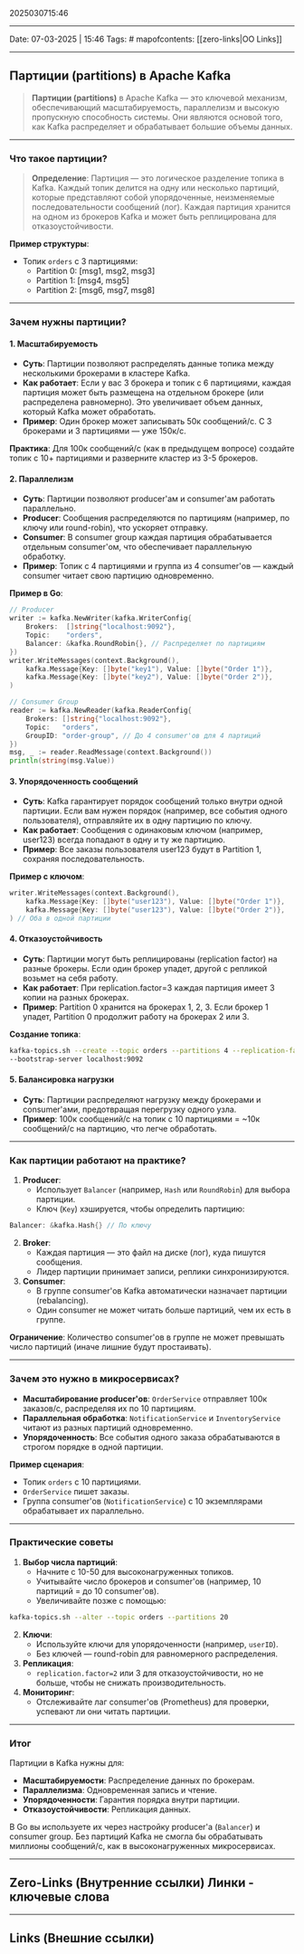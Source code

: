 2025030715:46
___
Date: 07-03-2025 | 15:46
Tags: #
mapofcontents: [[zero-links|OO Links]]
___
## **Партиции (partitions)** в Apache Kafka

> **Партиции (partitions)** в Apache Kafka — это ключевой механизм, обеспечивающий масштабируемость, параллелизм и высокую пропускную способность системы. Они являются основой того, как Kafka распределяет и обрабатывает большие объемы данных.

---
### Что такое партиции?

> **Определение**: Партиция — это логическое разделение топика в Kafka. Каждый топик делится на одну или несколько партиций, которые представляют собой упорядоченные, неизменяемые последовательности сообщений (лог). Каждая партиция хранится на одном из брокеров Kafka и может быть реплицирована для отказоустойчивости.

**Пример структуры**:

- Топик `orders` с 3 партициями:
    - Partition 0: [msg1, msg2, msg3]
    - Partition 1: [msg4, msg5]
    - Partition 2: [msg6, msg7, msg8]

---
### Зачем нужны партиции?

#### 1. Масштабируемость

- **Суть**: Партиции позволяют распределять данные топика между несколькими брокерами в кластере Kafka.
- **Как работает**: Если у вас 3 брокера и топик с 6 партициями, каждая партиция может быть размещена на отдельном брокере (или распределена равномерно). Это увеличивает объем данных, который Kafka может обработать.
- **Пример**: Один брокер может записывать 50к сообщений/с. С 3 брокерами и 3 партициями — уже 150к/с.

**Практика**: Для 100к сообщений/с (как в предыдущем вопросе) создайте топик с 10+ партициями и разверните кластер из 3-5 брокеров.
#### 2. Параллелизм

- **Суть**: Партиции позволяют producer'ам и consumer'ам работать параллельно.
- **Producer**: Сообщения распределяются по партициям (например, по ключу или round-robin), что ускоряет отправку.
- **Consumer**: В consumer group каждая партиция обрабатывается отдельным consumer'ом, что обеспечивает параллельную обработку.
- **Пример**: Топик с 4 партициями и группа из 4 consumer'ов — каждый consumer читает свою партицию одновременно.

**Пример в Go**:
```go
// Producer
writer := kafka.NewWriter(kafka.WriterConfig{
    Brokers:  []string{"localhost:9092"},
    Topic:    "orders",
    Balancer: &kafka.RoundRobin{}, // Распределяет по партициям
})
writer.WriteMessages(context.Background(),
    kafka.Message{Key: []byte("key1"), Value: []byte("Order 1")},
    kafka.Message{Key: []byte("key2"), Value: []byte("Order 2")},
)

// Consumer Group
reader := kafka.NewReader(kafka.ReaderConfig{
    Brokers: []string{"localhost:9092"},
    Topic:   "orders",
    GroupID: "order-group", // До 4 consumer'ов для 4 партиций
})
msg, _ := reader.ReadMessage(context.Background())
println(string(msg.Value))
```

#### 3. Упорядоченность сообщений

- **Суть**: Kafka гарантирует порядок сообщений только внутри одной партиции. Если вам нужен порядок (например, все события одного пользователя), отправляйте их в одну партицию по ключу.
- **Как работает**: Сообщения с одинаковым ключом (например, user123) всегда попадают в одну и ту же партицию.
- **Пример**: Все заказы пользователя user123 будут в Partition 1, сохраняя последовательность.

**Пример с ключом**:
```go
writer.WriteMessages(context.Background(),
    kafka.Message{Key: []byte("user123"), Value: []byte("Order 1")},
    kafka.Message{Key: []byte("user123"), Value: []byte("Order 2")},
) // Оба в одной партиции
```

#### 4. Отказоустойчивость

- **Суть**: Партиции могут быть реплицированы (replication factor) на разные брокеры. Если один брокер упадет, другой с репликой возьмет на себя работу.
- **Как работает**: При replication.factor=3 каждая партиция имеет 3 копии на разных брокерах.
- **Пример**: Partition 0 хранится на брокерах 1, 2, 3. Если брокер 1 упадет, Partition 0 продолжит работу на брокерах 2 или 3.

**Создание топика**:
```bash
kafka-topics.sh --create --topic orders --partitions 4 --replication-factor 3 
--bootstrap-server localhost:9092
```

#### 5. Балансировка нагрузки

- **Суть**: Партиции распределяют нагрузку между брокерами и consumer'ами, предотвращая перегрузку одного узла.
- **Пример**: 100к сообщений/с на топик с 10 партициями = ~10к сообщений/с на партицию, что легче обработать.

---
### Как партиции работают на практике?

1. **Producer**:
    - Использует `Balancer` (например, `Hash` или `RoundRobin`) для выбора партиции.
    - Ключ (`Key`) хэшируется, чтобы определить партицию:

```go
Balancer: &kafka.Hash{} // По ключу
```

2. **Broker**:
    - Каждая партиция — это файл на диске (лог), куда пишутся сообщения.
    - Лидер партиции принимает записи, реплики синхронизируются.
3. **Consumer**:
    - В группе consumer'ов Kafka автоматически назначает партиции (rebalancing).
    - Один consumer не может читать больше партиций, чем их есть в группе.

**Ограничение**: Количество consumer'ов в группе не может превышать число партиций (иначе лишние будут простаивать).

---
### Зачем это нужно в микросервисах?

- **Масштабирование producer'ов**: `OrderService` отправляет 100к заказов/с, распределяя их по 10 партициям.
- **Параллельная обработка**: `NotificationService` и `InventoryService` читают из разных партиций одновременно.
- **Упорядоченность**: Все события одного заказа обрабатываются в строгом порядке в одной партиции.

**Пример сценария**:

- Топик `orders` с 10 партициями.
- `OrderService` пишет заказы.
- Группа consumer'ов (`NotificationService`) с 10 экземплярами обрабатывает их параллельно.

---
### Практические советы

1. **Выбор числа партиций**:
    - Начните с 10-50 для высоконагруженных топиков.
    - Учитывайте число брокеров и consumer'ов (например, 10 партиций = до 10 consumer'ов).
    - Увеличивайте позже с помощью:
```bash
kafka-topics.sh --alter --topic orders --partitions 20
```

2. **Ключи**:
    - Используйте ключи для упорядоченности (например, `userID`).
    - Без ключей — round-robin для равномерного распределения.
3. **Репликация**:
    - `replication.factor=2` или 3 для отказоустойчивости, но не больше, чтобы не снижать производительность.
4. **Мониторинг**:
    - Отслеживайте лаг consumer'ов (Prometheus) для проверки, успевают ли они читать партиции.

---
### Итог

Партиции в Kafka нужны для:

- **Масштабируемости**: Распределение данных по брокерам.
- **Параллелизма**: Одновременная запись и чтение.
- **Упорядоченности**: Гарантия порядка внутри партиции.
- **Отказоустойчивости**: Репликация данных.

В Go вы используете их через настройку producer'а (`Balancer`) и consumer group. Без партиций Kafka не смогла бы обрабатывать миллионы сообщений/с, как в высоконагруженных микросервисах.


-----
**Zero-Links**  (Внутренние ссылки) Линки - ключевые слова
-

------
**Links** (Внешние ссылки)
-
